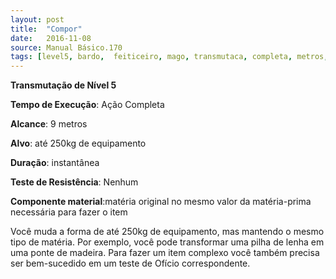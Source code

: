 ```yaml
---
layout: post
title:  "Compor"
date:   2016-11-08
source: Manual Básico.170
tags: [level5, bardo,  feiticeiro, mago, transmutaca, completa, metros, objeto, instantanea, nenhum, componente]
---
```


**Transmutação de Nível 5**

**Tempo de Execução**: Ação Completa

**Alcance**: 9 metros

**Alvo**: até 250kg de equipamento

**Duração**:  instantânea

**Teste de Resistência**: Nenhum

**Componente material**:matéria original no mesmo valor da matéria-prima necessária para fazer o item

Você muda a forma de até 250kg de equipamento, mas mantendo o mesmo tipo de matéria. Por exemplo, você pode transformar uma pilha de lenha em uma ponte de madeira. Para fazer um item complexo você também precisa ser bem-sucedido em um teste de Ofício correspondente.
